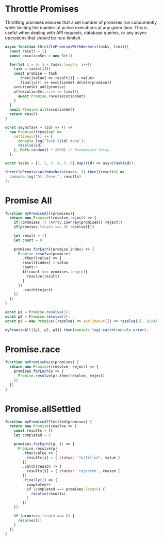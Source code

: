 # Throttle Promises
Throttling promises ensures that a set number of promises run concurrently while limiting the number of active executions at any given time. This is useful when dealing with API requests, database queries, or any async operations that should be rate-limited.


<!-- Inline Code Block -->
```javascript
async function throttlePromisesWithWorkers(tasks, limit){
  const result = []
  const excutionSet = new Set()

  for(let i = 0; i < tasks.length; i++){
    task = tasks[i]()
    const promise = task
      .then((value) => result[i] = value)
      .finally(() => excutionSet.delete(promise))
    excutionSet.add(promise)
    if(excutionSet.size >= limit){
      await Promise.race(excutionSet)
    }
  }
  await Promise.all(excutionSet)
  return result
}

const asyncTask = (id) => () =>
  new Promise((resolve) =>
    setTimeout(() => {
      console.log(`Task ${id} done`);
      resolve(id);
    }, Math.random() * 2000) // Randomized delay
  );

const tasks = [1, 2, 3, 4, 5, 6].map((id) => asyncTask(id));

throttlePromisesWithWorkers(tasks, 3).then((results) =>
  console.log("All Done:", results)
);
  ```


# Promise All

```javascript
function myPromiseAll(promises){
  return new Promise((resolve,reject) => {
    if(!promises || !Array.isArray(promises)) reject()
    if(promises.length === 0) resolve([])

    let result = []
    let count = 0
    
    promises.forEach((promise,index) => {
      Promise.resolve(promise)
        .then((value) => {
        result[index] = value
        count++
        if(count === promises.length){
          resolve(result)
        }
      })
        .catch(reject)
    })
  })
}

const p1 = Promise.resolve(1);
const p2 = Promise.resolve(2);
const p3 = new Promise((resolve) => setTimeout(() => resolve(3), 1000));

myPromiseAll([p1, p2, p3]).then(console.log).catch(console.error);
  ```



# Promise.race

```javascript
function myPromiseRace(promises) {
  return new Promise((resolve, reject) => {
    promises.forEach(p => {
      Promise.resolve(p).then(resolve, reject)
    })
  })
}

  ```


# Promise.allSettled

```javascript
function myPromiseAllSettled(promises) {
  return new Promise(resolve => {
    const results = []
    let completed = 0

    promises.forEach((p, i) => {
      Promise.resolve(p)
        .then(value => {
          results[i] = { status: 'fulfilled', value }
        })
        .catch(reason => {
          results[i] = { status: 'rejected', reason }
        })
        .finally(() => {
          completed++
          if (completed === promises.length) {
            resolve(results)
          }
        })
    })

    if (promises.length === 0) {
      resolve([])
    }
  })
}


  ```
